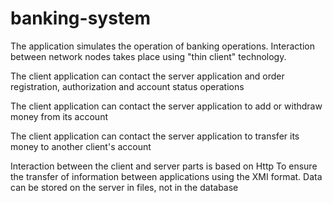 # banking-system
The application simulates the operation of banking operations. Interaction between network nodes takes place using "thin client" technology.

The client application can contact the server application and order registration, authorization and account status operations

The client application can contact the server application to add or withdraw money from its account

The client application can contact the server application to transfer its money to another client's account

Interaction between the client and server parts is based on Http
To ensure the transfer of information between applications using the XMI format.
Data can be stored on the server in files, not in the database
